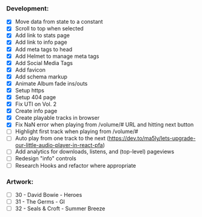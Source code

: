 ### Development:

- [x] Move data from state to a constant
- [x] Scroll to top when selected
- [x] Add link to stats page
- [x] Add link to info page
- [x] Add meta tags to head
- [x] Add Helmet to manage meta tags
- [x] Add Social Media Tags
- [x] Add favicon
- [x] Add schema markup
- [x] Animate Album fade ins/outs
- [x] Setup https
- [x] Setup 404 page
- [x] Fix UTI on Vol. 2
- [x] Create info page
- [x] Create playable tracks in browser
- [x] Fix NaN error when playing from /volume/# URL and hitting next button
- [ ] Highlight first track when playing from /volume/#
- [ ] Auto play from one track to the next (https://dev.to/ma5ly/lets-upgrade-our-little-audio-player-in-react-pfa)
- [ ] Add analytics for downloads, listens, and (top-level) pageviews
- [ ] Redesign "info" controls
- [ ] Research Hooks and refactor where appropriate

### Artwork:

- [ ] 30 - David Bowie - Heroes
- [ ] 31 - The Germs - GI
- [ ] 32 - Seals & Croft - Summer Breeze
